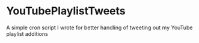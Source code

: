 # YouTubePlaylistTweets
A simple cron script I wrote for better handling of tweeting out my YouTube playlist additions
